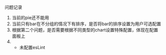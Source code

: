 问题记录

1. 当前的pie还不能用
2. 当前只有bar在不分组的情况下有排序，是否将bar的排序设置为用户可选配置
3. 根据第二个问题，是否需要根据不同类型的chart设置特殊配置，体现在配置面板上
4. * 未配置esLint
